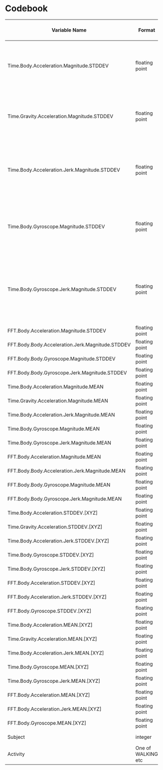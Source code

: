 Codebook
========


|Variable Name | Format | Variable Label | Valid range | Value for missing | Value for inapplicable |
---------------|--------|----------------|-------------|-------------------|------------------------|
|Time.Body.Acceleration.Magnitude.STDDEV| floating point |  Body acceleration Euclidean norm over sample time domain. Accelerometer reading.         |   1.0 to -1.0 | NA | NA |         
|Time.Gravity.Acceleration.Magnitude.STDDEV| floating point | Gravity acceleration Euclidean norm over sample time domain. Accelerometer reading.          |   1.0 to -1.0 | NA | NA |         
|Time.Body.Acceleration.Jerk.Magnitude.STDDEV|  floating point | Body linear acceleration and angular velocity Euclidean norm in time sample. Accelerometer reading.| 1.0 to -1.0 | NA | NA |     
|Time.Body.Gyroscope.Magnitude.STDDEV|   floating point | Body gyroscope reading of body linear acceleration and angular velocity in sample time domain. |   1.0 to -1.0 | NA | NA |   
|Time.Body.Gyroscope.Jerk.Magnitude.STDDEV|    floating point | Body gyroscope reading of Euclidean norm over sample time domain of body linear acceleration and angular velocity        |   1.0 to -1.0 | NA | NA |   
|FFT.Body.Acceleration.Magnitude.STDDEV|   floating point |           |   1.0 to -1.0 | NA | NA |   
|FFT.Body.Body.Acceleration.Jerk.Magnitude.STDDEV|  floating point |           |   1.0 to -1.0 | NA | NA |   
|FFT.Body.Body.Gyroscope.Magnitude.STDDEV|  floating point |           |   1.0 to -1.0 | NA | NA |   
|FFT.Body.Body.Gyroscope.Jerk.Magnitude.STDDEV |  floating point |           |   1.0 to -1.0 | NA | NA |   
|Time.Body.Acceleration.Magnitude.MEAN| floating point |           |   1.0 to -1.0 | NA | NA |             
|Time.Gravity.Acceleration.Magnitude.MEAN|  floating point |           |   1.0 to -1.0 | NA | NA |         
|Time.Body.Acceleration.Jerk.Magnitude.MEAN|  floating point |           |   1.0 to -1.0 | NA | NA |       
|Time.Body.Gyroscope.Magnitude.MEAN | floating point |           |   1.0 to -1.0 | NA | NA |               
|Time.Body.Gyroscope.Jerk.Magnitude.MEAN|   floating point |           |   1.0 to -1.0 | NA | NA |         
|FFT.Body.Acceleration.Magnitude.MEAN|  floating point |           |   1.0 to -1.0 | NA | NA |             
|FFT.Body.Body.Acceleration.Jerk.Magnitude.MEAN|  floating point |           |   1.0 to -1.0 | NA | NA |   
|FFT.Body.Body.Gyroscope.Magnitude.MEAN|    floating point |           |   1.0 to -1.0 | NA | NA |         
|FFT.Body.Body.Gyroscope.Jerk.Magnitude.MEAN|   floating point |           |   1.0 to -1.0 | NA | NA |     
|Time.Body.Acceleration.STDDEV.[XYZ]|   floating point |           |   1.0 to -1.0 | NA | NA |                 
|Time.Gravity.Acceleration.STDDEV.[XYZ] |   floating point |           |   1.0 to -1.0 | NA | NA |             
|Time.Body.Acceleration.Jerk.STDDEV.[XYZ]|  floating point |           |   1.0 to -1.0 | NA | NA |             
|Time.Body.Gyroscope.STDDEV.[XYZ] |   floating point |           |   1.0 to -1.0 | NA | NA |                   
|Time.Body.Gyroscope.Jerk.STDDEV.[XYZ]|   floating point |           |   1.0 to -1.0 | NA | NA |               
|FFT.Body.Acceleration.STDDEV.[XYZ] |   floating point |           |   1.0 to -1.0 | NA | NA |                 
|FFT.Body.Acceleration.Jerk.STDDEV.[XYZ]|   floating point |           |   1.0 to -1.0 | NA | NA |             
|FFT.Body.Gyroscope.STDDEV.[XYZ]|   floating point |           |   1.0 to -1.0 | NA | NA |                     
|Time.Body.Acceleration.MEAN.[XYZ]  |   floating point |           |   1.0 to -1.0 | NA | NA |                 
|Time.Gravity.Acceleration.MEAN.[XYZ] |   floating point |           |   1.0 to -1.0 | NA | NA |               
|Time.Body.Acceleration.Jerk.MEAN.[XYZ] | floating point |           |   1.0 to -1.0 | NA | NA |               
|Time.Body.Gyroscope.MEAN.[XYZ] | floating point |           |   1.0 to -1.0 | NA | NA |                       
|Time.Body.Gyroscope.Jerk.MEAN.[XYZ]| floating point |           |   1.0 to -1.0 | NA | NA |                   
|FFT.Body.Acceleration.MEAN.[XYZ]|  floating point |           |   1.0 to -1.0 | NA | NA |                     
|FFT.Body.Acceleration.Jerk.MEAN.[XYZ]| floating point |           |   1.0 to -1.0 | NA | NA |   
|FFT.Body.Gyroscope.MEAN.[XYZ]|   floating point |           |   1.0 to -1.0 | NA | NA |                       
|Subject|   integer |           |   1.0 to -1.0 | NA | NA |                                         
|Activity| One of WALKING etc | | | | 

